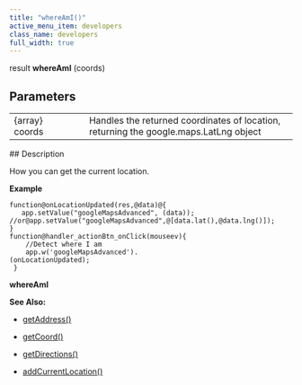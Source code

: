 ```yaml
---
title: "whereAmI()"
active_menu_item: developers
class_name: developers
full_width: true
---
```



result **whereAmI** (coords)

## Parameters

<table>
<tr>
<td width="169">
{array} coords

</td>
<td width="17">
</td>
<td width="694">
Handles the returned coordinates of location, returning the google.maps.LatLng object

</td>
</tr>
</table>
## Description

How you can get the current location.

**Example**

    function@onLocationUpdated(res,@data)@{
       app.setValue("googleMapsAdvanced", (data)); 
    //or@app.setValue("googleMapsAdvanced",@[data.lat(),@data.lng()]);
    }
    function@handler_actionBtn_onClick(mouseev){
        //Detect where I am
        app.w('googleMapsAdvanced').
    (onLocationUpdated);
     }
   

**whereAmI**

**See Also:**

 - [getAddress()](getaddress.htm)

 - [getCoord()](getcoord.htm)

 - [getDirections()](getdirections.htm)

 - [addCurrentLocation()](addcurrentlocation.htm)

